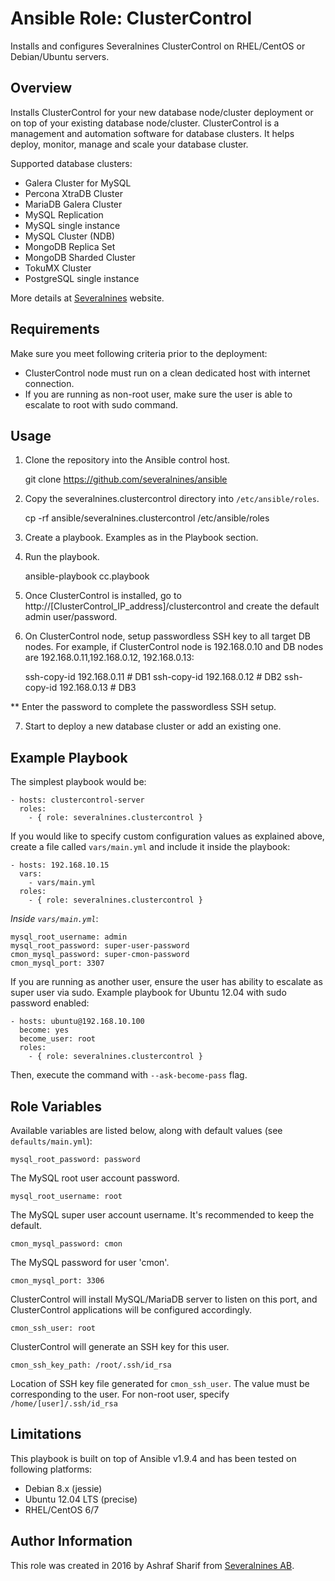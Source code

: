 # Ansible Role: ClusterControl

Installs and configures Severalnines ClusterControl on RHEL/CentOS or Debian/Ubuntu servers. 

## Overview

Installs ClusterControl for your new database node/cluster deployment or on top of your existing database node/cluster. ClusterControl is a management and automation software for database clusters. It helps deploy, monitor, manage and scale your database cluster.

Supported database clusters:

 - Galera Cluster for MySQL
 - Percona XtraDB Cluster
 - MariaDB Galera Cluster
 - MySQL Replication
 - MySQL single instance
 - MySQL Cluster (NDB)
 - MongoDB Replica Set
 - MongoDB Sharded Cluster
 - TokuMX Cluster
 - PostgreSQL single instance

More details at [Severalnines](http://www.severalnines.com) website.

## Requirements

Make sure you meet following criteria prior to the deployment:

 - ClusterControl node must run on a clean dedicated host with internet connection.
 - If you are running as non-root user, make sure the user is able to escalate to root with sudo command.

## Usage

1) Clone the repository into the Ansible control host.

    git clone https://github.com/severalnines/ansible

2) Copy the severalnines.clustercontrol directory into `/etc/ansible/roles`.

    cp -rf ansible/severalnines.clustercontrol /etc/ansible/roles

3) Create a playbook. Examples as in the Playbook section.

4) Run the playbook.

    ansible-playbook cc.playbook

5) Once ClusterControl is installed, go to http://[ClusterControl_IP_address]/clustercontrol and create the default admin user/password.

6) On ClusterControl node, setup passwordless SSH key to all target DB nodes. For example, if ClusterControl node is 192.168.0.10 and DB nodes are 192.168.0.11,192.168.0.12, 192.168.0.13:

    ssh-copy-id 192.168.0.11 # DB1
    ssh-copy-id 192.168.0.12 # DB2
    ssh-copy-id 192.168.0.13 # DB3

** Enter the password to complete the passwordless SSH setup.

7) Start to deploy a new database cluster or add an existing one.


## Example Playbook

The simplest playbook would be:

    - hosts: clustercontrol-server
      roles:
        - { role: severalnines.clustercontrol }

If you would like to specify custom configuration values as explained above, create a file called `vars/main.yml` and include it inside the playbook:

    - hosts: 192.168.10.15
      vars:
        - vars/main.yml
      roles:
        - { role: severalnines.clustercontrol }

*Inside `vars/main.yml`*:

    mysql_root_username: admin
    mysql_root_password: super-user-password
    cmon_mysql_password: super-cmon-password
    cmon_mysql_port: 3307

If you are running as another user, ensure the user has ability to escalate as super user via sudo. Example playbook for Ubuntu 12.04 with sudo password enabled:

    - hosts: ubuntu@192.168.10.100
      become: yes
      become_user: root
      roles:
        - { role: severalnines.clustercontrol }

Then, execute the command with `--ask-become-pass` flag.

## Role Variables

Available variables are listed below, along with default values (see `defaults/main.yml`):

    mysql_root_password: password

The MySQL root user account password.

    mysql_root_username: root

The MySQL super user account username. It's recommended to keep the default.

    cmon_mysql_password: cmon

The MySQL password for user 'cmon'.

    cmon_mysql_port: 3306

ClusterControl will install MySQL/MariaDB server to listen on this port, and ClusterControl applications will be configured accordingly.

    cmon_ssh_user: root

ClusterControl will generate an SSH key for this user.

    cmon_ssh_key_path: /root/.ssh/id_rsa

Location of SSH key file generated for `cmon_ssh_user`. The value must be corresponding to the user. For non-root user, specify `/home/[user]/.ssh/id_rsa`

## Limitations

This playbook is built on top of Ansible v1.9.4 and has been tested on following platforms:
 - Debian 8.x (jessie)
 - Ubuntu 12.04 LTS (precise)
 - RHEL/CentOS 6/7

## Author Information

This role was created in 2016 by Ashraf Sharif from [Severalnines AB](http://severalnines.com/).

